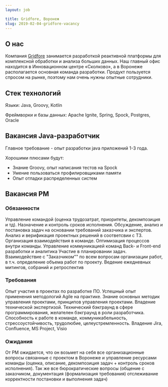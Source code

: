 ```yaml
---
layout: job

title: Gridfore, Воронеж
slug: 2019-02-04-gridfore-vacancy
---
```


## О нас
Компания [Gridfore](https://gridfore.com/) занимается разработкой реактивной платформы для комплексной обработки и анализа больших данных. Наш главный офис находится в Инновационном центре «Сколково», а в Воронеже располагается основная команда разработки.
Продукт пользуется спросом на рынке, поэтому нам очень нужны опытные сотрудники. 

## Стек технологий
Языки: Java, Groovy, Kotlin

Фреймворки и базы данных: Apache Ignite, Spring, Spock, Postgres, Oracle

## Вакансия Java-разработчик

Главное требование - опыт разработки java приложений 1-3 года.   

Хорошими плюсами будут: 
- Знание Groovy, опыт написания тестов на Spock
- Умение пользоваться профилировщиками памяти
- Опыт отладки распределенных систем

## Вакансия PM 

### Обязанности

Управление командой (оценка трудозатрат, приоритеты, декомпозиция и тд). Назначение и контроль сроков исполнения.
Обсуждение, анализ и постановка задач на основании требований заказчика и экспертов. Анализ и верификация проектных решений в соответсвии с ТЗ.
Организация взаимодействия в команде. Оптимизация процессов внутри команды. Управление коммуникацией команд Back- и Front-end разработки и аналитика
Участие в планировании задач. Взаимодействие с "Заказчиком"" по всем вопросам организации работ, в т.ч. определение объема работ по проекту.
Ведение ежедневных митингов, собраний и ретроспектив

### Требования

Опыт участия в проектах по разработке ПО.
Успешный опыт применения методологий Agile на практике. Знание основных методик управления проектами, принципов управления проектами.
Владение технической экспертизой.
Технический бэкграунд в сфере программирования, желателен бэкграунд в роли разработчика.
Способность к работе в команде, коммуникабельность, стрессоустойчивость, трудолюбие, целеустремленность.
Владение Jira, Confluence, MS Project, Visio


### Ожидания

От PM ожидается, что он возьмет на себя все организационные вопросы связанные с проектом в Воронеже и управление ресурсами команды (оценка, описание, декомпозиция задач + контроль сроков исполнения). Так же все бюрократические вопросы (общение с заказчиком, документация (формализация требования) отслеживание корректности постановки и выполнения задач)
